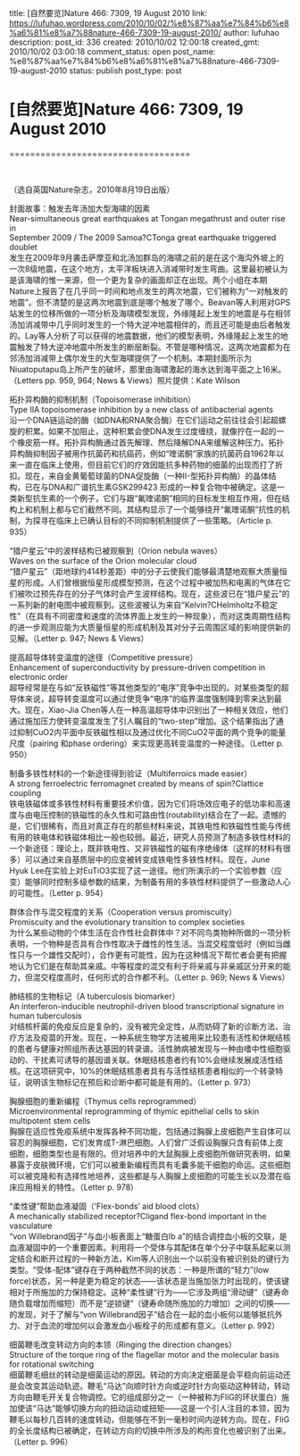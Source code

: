 title: [自然要览]Nature 466: 7309, 19 August 2010
link: https://lufuhao.wordpress.com/2010/10/02/%e8%87%aa%e7%84%b6%e8%a6%81%e8%a7%88nature-466-7309-19-august-2010/
author: lufuhao
description: 
post_id: 336
created: 2010/10/02 12:00:18
created_gmt: 2010/10/02 03:00:18
comment_status: open
post_name: %e8%87%aa%e7%84%b6%e8%a6%81%e8%a7%88nature-466-7309-19-august-2010
status: publish
post_type: post

# [自然要览]Nature 466: 7309, 19 August 2010

===================================

 

（选自英国Nature杂志，2010年8月19日出版）

  
封面故事：触发去年汤加大型海啸的因素  
Near-simultaneous great earthquakes at Tongan megathrust and outer rise in  
September 2009 / The 2009 Samoa?CTonga great earthquake triggered doublet  
发生在2009年9月袭击萨摩亚和北汤加群岛的海啸之前的是在这个海沟外坡上的一次8级地震，在这个地方，太平洋板块进入消减带时发生弯曲。这里最初被认为是该海啸的惟一来源，但一个更为复杂的画面却正在出现。两个小组在本期Nature上报告了在几乎同一时间和地点发生的两次地震，它们被称为“一对触发的地震”。但不清楚的是这两次地震到底是哪个触发了哪个。Beavan等人利用对GPS站发生的位移所做的一项分析及海啸模型发现，外缘隆起上发生的地震是与在相邻汤加消减带中几乎同时发生的一个特大逆冲地震相伴的，而且还可能是由后者触发的。Lay等人分析了可以获得的地震数据，他们的模型表明，外缘隆起上发生的地震触发了特大逆冲地震中所发生的断层断裂。不管是哪种情况，这两次地震都为在邻汤加消减带上偶尔发生的大型海啸提供了一个机制。本期封面所示为Niuatoputapu岛上所产生的破坏，那里由海啸激起的海水达到海平面之上16米。（Letters pp. 959, 964; News & Views）照片提供：Kate Wilson

拓扑异构酶的抑制机制（Topoisomerase inhibition）  
Type IIA topoisomerase inhibition by a new class of antibacterial agents  
沿一个DNA链运动的酶（如DNA和RNA聚合酶）在它们运动之前往往会引起超螺旋的积累。如果不加阻止，这种积累会使DNA发生过度缠绕，就像拧在一起的一个橡皮筋一样。拓扑异构酶通过首先解理、然后降解DNA来缓解这种压力。拓扑异构酶抑制因子被用作抗菌药和抗癌药，例如“喹诺酮”家族的抗菌药自1962年以来一直在临床上使用，但目前它们的疗效因能抗多种药物的细菌的出现而打了折扣。现在，来自金黄葡萄球菌的DNA促旋酶（一种II-型拓扑异构酶）的晶体结构，已在与DNA和广谱抗生素GSK299423 形成的一种复合物中被确定。这是一类新型抗生素的一个例子，它们与跟“氟喹诺酮”相同的目标发生相互作用，但在结构上和机制上都与它们截然不同。其结构显示了一个能够绕开“氟喹诺酮”抗性的机制，为探寻在临床上已确认目标的不同抑制机制提供了一些策略。（Article p. 935）

  
“猎户星云”中的波样结构已被观察到（Orion nebula waves）  
Waves on the surface of the Orion molecular cloud  
“猎户星云”（距地球约414秒差距）中的分子云使我们能够最清楚地观察大质量恒星的形成。人们曾根据恒星形成模型预测，在这个过程中被加热和电离的气体在它们被吹过预先存在的分子气体时会产生波样结构。现在，这些波已在“猎户星云”的一系列新的射电图中被观察到。这些波被认为来自“Kelvin?CHelmholtz不稳定性”（在具有不同密度和速度的流体界面上发生的一种现象），而对这类周期性结构的进一步观测应能为大质量恒星的形成机制及其对分子云周围区域的影响提供新的见解。（Letter p. 947; News & Views）

提高超导体转变温度的途径（Competitive pressure）  
Enhancement of superconductivity by pressure-driven competition in  
electronic order  
超导经常是在与如“反铁磁性”等其他类型的“电序”竞争中出现的。对某些类型的超导体来说，超导转变温度可以通过使竞争“电序”的临界温度强制降到零来达到最大。现在，Xiao-Jia Chen等人在一种高温超导体中识别出了一种相关效应，他们通过施加压力使转变温度发生了引人瞩目的“two-step”增加。这个结果指出了通过抑制CuO2内平面中反铁磁性相以及通过优化不同CuO2平面的两个竞争的能量尺度（pairing 和phase ordering）来实现更高转变温度的一种途径。（Letter p. 950）

制备多铁性材料的一个新途径得到验证（Multiferroics made easier）  
A strong ferroelectric ferromagnet created by means of spin?Clattice  
coupling  
铁电铁磁体或多铁性材料有重要技术价值，因为它们将场效应电子的低功率和高速度与由电压控制的铁磁性的永久性和可路由性(routability)结合在了一起。遗憾的是，它们很稀有，而且对真正存在的那些材料来说，其铁电性和铁磁性性能与传统有用的铁电体和铁磁体相比一般也较弱。最近，研究人员预测了制造多铁性材料的一个新途径：理论上，既非铁电性、又非铁磁性的磁有序绝缘体（这样的材料有很多）可以通过来自基质层中的应变被转变成铁电性多铁性材料。现在，June Hyuk Lee在实验上对EuTiO3实现了这一途径。他们所演示的一个实验参数（应变）能够同时控制多级参数的结果，为制备有用的多铁性材料提供了一些激动人心的可能性。（Letter p. 954）

群体合作与混交程度的关系（Cooperation versus promiscuity）  
Promiscuity and the evolutionary transition to complex societies  
为什么某些动物的个体生活在合作性社会群体中？对不同鸟类物种所做的一项分析表明，一个物种是否具有合作性取决于雌性的性生活。当混交程度低时（例如当雌性只与一个雄性交配时），合作更有可能性，因为在这种情况下帮忙者会更有把握地认为它们是在帮助其亲戚。中等程度的混交有利于将亲戚与非亲戚区分开来的能力，但混交程度高时，任何形式的合作都不利。（Letter p. 969; News & Views）

  
肺结核的生物标记（A tuberculosis biomarker）  
An interferon-inducible neutrophil-driven blood transcriptional signature in  
human tuberculosis  
对结核杆菌的免疫反应是复杂的，没有被完全定性，从而妨碍了新的诊断方法、治疗方法及疫苗的开发。现在，一种系统生物学方法被用来比较患有活性和休眠结核的患者与健康对照组所表达基因的转录谱。活性肺病被发现与一种由嗜中性细胞驱动的、干扰素可诱导的基因谱关联。休眠结核患者约有10%会继续发展成活性结核。在这项研究中，10%的休眠结核患者具有与活性结核患者相似的一个转录特征，说明该生物标记在预后和诊断中都可能是有用的。（Letter p. 973）

胸腺细胞的重新编程（Thymus cells reprogrammed）  
Microenvironmental reprogramming of thymic epithelial cells to skin  
multipotent stem cells  
胸腺在适应性免疫系统中发挥各种不同功能，包括通过胸腺上皮细胞产生自体可以容忍的胸腺细胞，它们发育成T-淋巴细胞。人们曾广泛假设胸腺只含有前体上皮细胞，细胞类型也是有限的。但对培养中的大鼠胸腺上皮细胞所做研究表明，如果暴露于皮肤微环境，它们可以被重新编程而具有毛囊多能干细胞的命运。这些细胞可以被克隆和有选择性地培养，这些都是与人胸腺上皮细胞的可能生长以及潜在临床应用相关的特性。（Letter p. 978）

“柔性键”帮助血液凝固（‘Flex-bonds’ aid blood clots）  
A mechanically stabilized receptor?Cligand flex-bond important in the vasculature  
“von Willebrand因子”与血小板表面上“糖蛋白Ib a”的结合调控血小板的交联，是血液凝固中的一个重要因素。利用将一个受体与其配体在单个分子中联系起来以测定结合和断开过程的一种新方法，Kim等人识别出一个以前没有被识别处的键行为类型。“受体-配体”键存在于两种截然不同的状态：一种是所谓的“轻力”(low force)状态，另一种是更为稳定的状态――该状态是当施加张力时出现的，使该键相对于所施加的力保持稳定。这种“柔性键”行为――它涉及两组“滑动键”（键寿命随负载增加而缩短）而不是“逆锁键”（键寿命随所施加的力增加）之间的切换――的发现，对于了解与“von Willebrand因子”结合在一起的血小板何以能够抵抗外力、对于血流的增加何以会激发血小板栓子的形成都有意义。（Letter p. 992）

细菌鞭毛改变转动方向的本领（Ringing the direction changes）  
Structure of the torque ring of the flagellar motor and the molecular basis  
for rotational switching  
细菌鞭毛细丝的转动是细菌运动的原因。转动的方向决定细菌是会平稳向前运动还是会改变其运动轨迹。鞭毛“马达”向顺时针方向或逆时针方向驱动这种转动，转动方向由鞭毛开关复合物调控。它的组成部分之一（一种被称为FliG的环状蛋白）施加使该“马达”能够切换方向的扭动运动或扭矩――这是一个引人注目的本领，因为鞭毛以每秒几百转的速度转动，但能够在不到一毫秒时间内逆转方向。现在，FIiG的全长度结构已被确定，在转动方向的切换中所涉及的构形变化也被识别了出来。（Letter p. 996）